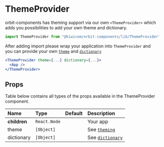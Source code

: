 # ThemeProvider

orbit-components has theming support via our own `<ThemeProvider>` which adds you possibilities to add your own theme and dictionary.

```jsx
import ThemeProvider from "@kiwicom/orbit-components/lib/ThemeProvider";
```

After adding import please wrap your application into `ThemeProvider` and you can provide your own [`theme`](https://github.com/kiwicom/orbit-components/blob/master/.github/theming.md) and [`dictionary`](https://github.com/kiwicom/orbit-components/blob/master/.github/dictionary.md)

```jsx
<ThemeProvider theme={...} dictionary={...}>
  <App />
</ThemeProvider>
```

## Props

Table below contains all types of the props available in the ThemeProvider component.

| Name         | Type         | Default | Description                                                                                       |
| :----------- | :----------- | :------ | :------------------------------------------------------------------------------------------------ |
| **children** | `React.Node` |         | Your app                                                                                          |
| theme        | `[Object]`   |         | See [`theming`](https://github.com/kiwicom/orbit-components/blob/master/.github/theming.md)       |
| dictionary   | `[Object]`   |         | See [`dictionary`](https://github.com/kiwicom/orbit-components/blob/master/.github/dictionary.md) |
